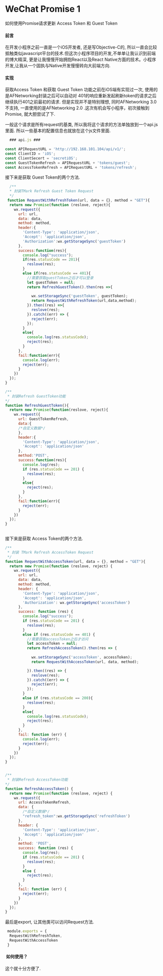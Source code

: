 # WeChat Promise 1
如何使用Promise请求更新 Access Token 和 Guest Token

####  前言

在开发小程序之前一直是一个iOS开发者, 还是写Objective-C的, 所以一直会比较抵触类似javascript平台的技术.但这次小程序项目的开发,不单单让我认识到前端的博大精深, 更是让我慢慢开始拥抱React以及React Native方面的技术。小程序开发,让我从一个固执与Native开发慢慢转向大前端方向.

####  实现

获取Access Token 和获取 Guest Token 功能之前在iOS端有实现过一次, 使用的是AFNetworking封装之后可以自动对 401的响应重新发起刷新token的请求之后继续执行401之前最初的请求. 但是实现并不是特别理想, 同时AFNetworking 3.0不支持, 一直使用的是AFNetworking 2.0 .这次有机会写小程序，初次接触到Promise, 就大胆尝试了下. 

一般这个请求是所有request的基类, 所以我将这个请求的方法单独放到一个api.js里面.
所以一些基本的配置信息也就放在这个js文件里面.
```javascript
  ### api.js ###
  
const APIRequestURL = 'http://192.168.101.104/api/v1/';
const ClientID = 'iOS';
const ClientSecert = 'secretiOS';
const GuestTokenRefresh = APIRequestURL + 'tokens/guest';
const AccessTokenRefresh = APIRequestURL + 'tokens/refresh';
```

接下来是获取 Guest Token的两个方法.
```javascript
  /**
  * 封装TMark Refresh Guest Token Request
  */
 function RequestWithRefreshToken(url, data = {}, method = "GET"){
  return new Promise(function (reslove, reject){
    wx.request({
      url: url,
      data: data,
      method: method,
      header:{
        'Content-Type': 'application/json',
        'Accept': 'application/json',
        'Authorization':wx.getStorageSync('guestToken')
      },
      success:function(res){
        console.log("success");
        if(res.statusCode == 201){
          reslove(res);
        }
        else if(res.statusCode == 401){
          //需要获取guestToken之后才可以登录
          let guestToken = null;
          return RefreshGuestToken().then(res =>{
          
            wx.setStorageSync('guestToken', guestToken);
            return RequestWithRefreshToken(url,data,method);
          }).then((res) =>{
            reslove(res);
          }).catch((err) => {
            reject(err);
          });
        }
        else{
          console.log(res.statusCode);
          reject(res);
        }
      },
      fail:function(err){
        console.log(err);
        reject(err);
      }
    })
  });
}

/**
 * 封装Refresh GuestToken功能
*/
function RefreshGuestToken(){
  return new Promise(function(reslove, reject){
    wx.request({
      url: GuestTokenRefresh,
      data:{
      /*自定义数据*/
      },
      header:{
        'Content-Type': 'application/json',
        'Accept': 'application/json'
      },
      method:'POST',
      success:function(res){
        console.log(res);
        if (res.statusCode == 201) {
          reslove(res);
        }
        else{
          reject(res);
        }
      },
      fail:function(err){
        reject(err);
      }
    })
  });
}
  
```
接下来是获取 Access Token的两个方法.
```javascript
/**
 * 封装 TMark Refresh AccessToken Request 
 */
function RequestWithAccessToken(url, data = {}, method = "GET"){
  return new Promise(function (reslove, reject) {
    wx.request({
      url: url,
      data: data,
      method: method,
      header: {
        'Content-Type': 'application/json',
        'Accept': 'application/json',
        'Authorization': wx.getStorageSync('accessToken')
      },
      success: function (res) {
        console.log("success");
        if (res.statusCode == 201) {
          reslove(res);
        }
        else if (res.statusCode == 401) {
          //需要获取accessToken之后才访问
          let accessToken = null;
          return RefreshAccessToken().then(res => {
          
            wx.setStorageSync('accessToken', accessToken);
            return RequestWithAccessToken(url, data, method);

          }).then((res) => {
            reslove(res);
          }).catch((err) => {
            reject(err);
          });
        }
        else if (res.statusCode == 200){
          reslove(res);
        }
        else{
          console.log(res.statusCode);
          reject(res);
        }
      },
      fail: function (err) {
        console.log(err);
        reject(err);
      }
    })
  });
}


/**
 * 封装Refresh AccessToken功能
*/
function RefreshAccessToken() {
  return new Promise(function (reslove, reject) {
    wx.request({
      url: AccessTokenRefresh,
      data: {
        /*自定义数据*/
        "refresh_token":wx.getStorageSync('refreshToken')
      },
      header: {
        'Content-Type': 'application/json',
        'Accept': 'application/json'
      },
      method: 'POST',
      success: function (res) {
        console.log(res);
        if (res.statusCode == 201) {
          reslove(res);
        }
        else {
          reject(res);
        }
      },
      fail: function (err) {
        reject(err);
      }
    })
  });
}

```
最后是export, 让其他类可以访问Request方法.
```javascript
 module.exports = {
  RequestWithRefreshToken,
  RequestWithAccessToken
 }
```


####  如何使用？
这个就十分方便了.
